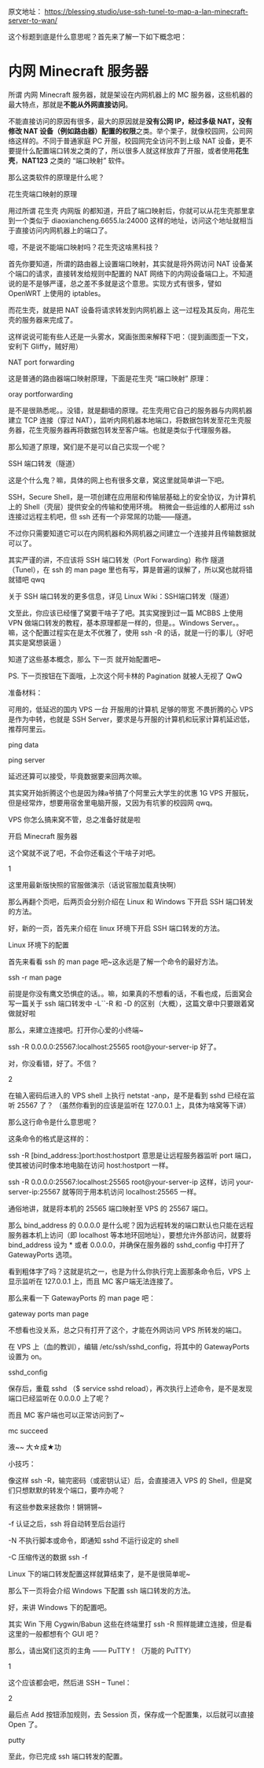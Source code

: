 原文地址：
https://blessing.studio/use-ssh-tunel-to-map-a-lan-minecraft-server-to-wan/

这个标题到底是什么意思呢？首先来了解一下如下概念吧：

# 内网 Minecraft 服务器

所谓 内网 Minecraft 服务器，就是架设在内网机器上的 MC 服务器，这些机器的最大特点，那就是**不能从外网直接访问**。

不能直接访问的原因有很多，最大的原因就是**没有公网 IP，经过多级 NAT，没有修改 NAT 设备（例如路由器）配置的权限**之类。举个栗子，就像校园网，公司网络这样的。不同于普通家庭 PC 开服，校园网完全访问不到上级 NAT 设备，更不要提什么配置端口转发之类的了，所以很多人就这样放弃了开服，或者使用**花生壳**，**NAT123** 之类的 “端口映射” 软件。

那么这类软件的原理是什么呢？

花生壳端口映射的原理

用过所谓 花生壳 内网版 的都知道，开启了端口映射后，你就可以从花生壳那里拿到一个类似于 diaoxiancheng.6655.la:24000 这样的地址，访问这个地址就相当于直接访问内网机器上的端口了。

噫，不是说不能端口映射吗？花生壳这啥黑科技？

首先你要知道，所谓的路由器上设置端口映射，其实就是将外网访问 NAT 设备某个端口的请求，直接转发给规则中配置的 NAT 网络下的内网设备端口上。不知道说的是不是够严谨，总之差不多就是这个意思。实现方式有很多，譬如 OpenWRT 上使用的 iptables。

而花生壳，就是把 NAT 设备将请求转发到内网机器上 这一过程及其反向，用花生壳的服务器来完成了。

这样说说可能有些人还是一头雾水，窝画张图来解释下吧：（提到画图歪一下文，安利下 Gliffy，贼好用）

NAT port forwarding

这是普通的路由器端口映射原理，下面是花生壳 “端口映射” 原理：

oray portforwarding

是不是很熟悉呢。。没错，就是翻墙的原理。花生壳用它自己的服务器与内网机器建立 TCP 连接（穿过 NAT），监听内网机器本地端口，将数据包转发至花生壳服务器，花生壳服务器再将数据包转发至客户端。也就是类似于代理服务器。

那么知道了原理，窝们是不是可以自己实现一个呢？

SSH 端口转发（隧道）

这是个什么鬼？嘛，具体的网上也有很多文章，窝这里就简单讲一下吧。

SSH，Secure Shell，是一项创建在应用层和传输层基础上的安全协议，为计算机上的 Shell（壳层）提供安全的传输和使用环境。
稍微会一些运维的人都用过 ssh 连接过远程主机吧，但 ssh 还有一个非常屌的功能——隧道。

不过你只需要知道它可以在内网机器和外网机器之间建立一个连接并且传输数据就可以了。

其实严谨的讲，不应该将 SSH 端口转发（Port Forwarding）称作 隧道（Tunel），在 ssh 的 man page 里也有写，算是普遍的误解了，所以窝也就将错就错吧 qwq

关于 SSH 端口转发的更多信息，详见 Linux Wiki：SSH端口转发（隧道）

文至此，你应该已经懂了窝要干啥子了吧。其实窝搜到过一篇 MCBBS 上使用 VPN 做端口转发的教程，基本原理都是一样的，但是。。Windows Server。。嘛，这个配置过程实在是太不优雅了，使用 ssh -R 的话，就是一行的事儿（好吧其实是窝想装逼 ）

知道了这些基本概念，那么 下一页 就开始配置吧~

PS. 下一页按钮在下面哦，上次这个阿卡林的 Pagination 就被人无视了 QwQ

准备材料：

可用的，低延迟的国内 VPS 一台
开服用的计算机
足够的带宽
不畏折腾的心
VPS 是作为中转，也就是 SSH Server，要求是与开服的计算机和玩家计算机延迟低，推荐阿里云。

ping data

ping server

延迟还算可以接受，毕竟数据要来回两次嘛。

其实窝开始折腾这个也是因为辣a爷搞了个阿里云大学生的优惠 1G VPS 开服玩，但是经常炸，想要用宿舍里电脑开服，又因为有坑爹的校园网 qwq。

VPS 你怎么搞来窝不管，总之准备好就是啦

开启 Minecraft 服务器

这个窝就不说了吧，不会你还看这个干啥子对吧。

1

这里用最新版快照的官服做演示（话说官服加载真快啊）

那么再翻个页吧，后两页会分别介绍在 Linux 和 Windows 下开启 SSH 端口转发的方法。

好，新的一页，首先来介绍在 linux 环境下开启 SSH 端口转发的方法。

Linux 环境下的配置

首先来看看 ssh 的 man page 吧~这永远是了解一个命令的最好方法。

ssh -r man page

前提是你没有鹰文恐惧症的话。。嘛，如果真的不想看的话，不看也成，后面窝会写一篇关于 ssh 端口转发中 -L``-R 和 -D 的区别（大概），这篇文章中只要跟着窝做就好啦

那么，来建立连接吧。打开你心爱的小终端~

ssh -R 0.0.0.0:25567:localhost:25565 root@your-server-ip
好了。

对，你没看错，好了。不信？

2

在输入密码后进入的 VPS shell 上执行 netstat -anp，是不是看到 sshd 已经在监听 25567 了？ （虽然你看到的应该是监听在 127.0.0.1 上，具体为啥窝等下讲）

那么这行命令是什么意思呢？

这条命令的格式是这样的：

ssh -R [bind_address:]port:host:hostport
意思是让远程服务器监听 port 端口，使其被访问时像本地电脑在访问 host:hostport 一样。

ssh -R 0.0.0.0:25567:localhost:25565 root@your-server-ip
这样，访问 your-server-ip:25567 就等同于用本机访问 localhost:25565 一样。

通俗地讲，就是将本机的 25565 端口映射至 VPS 的 25567 端口。

那么 bind_address 的 0.0.0.0 是什么呢？因为远程转发的端口默认也只能在远程服务器本机上访问（即 localhost 等本地环回地址），要想允许外部访问，就要将 bind_address 设为 * 或者 0.0.0.0，并确保在服务器的 sshd_config 中打开了 GatewayPorts 选项。

看到粗体字了吗？这就是坑之一，也是为什么你执行完上面那条命令后，VPS 上显示监听在 127.0.0.1 上，而且 MC 客户端无法连接了。

那么来看一下 GatewayPorts 的 man page 吧：

gateway ports man page

不想看也没关系，总之只有打开了这个，才能在外网访问 VPS 所转发的端口。

在 VPS 上（血的教训），编辑 /etc/ssh/sshd_config，将其中的 GatewayPorts 设置为 on。

sshd_config

保存后，重载 sshd （$ service sshd reload），再次执行上述命令，是不是发现端口已经监听在 0.0.0.0 上了呢？

而且 MC 客户端也可以正常访问到了~

mc succeed

液~~ 大☆成★功

小技巧：

像这样 ssh -R，输完密码（或密钥认证）后，会直接进入 VPS 的 Shell，但是窝们只想默默的转发个端口，要咋办呢？

有这些参数来拯救你！锵锵锵~

-f 认证之后，ssh 将自动转至后台运行

-N 不执行脚本或命令，即通知 sshd 不运行设定的 shell

-C 压缩传送的数据
ssh -f

Linux 下的端口转发配置这样就算结束了，是不是很简单呢~

那么下一页将会介绍 Windows 下配置 ssh 端口转发的方法。

好，来讲 Windows 下的配置吧。

其实 Win 下用 Cygwin/Babun 这些在终端里打 ssh -R 照样能建立连接，但是看这里的一般都想有个 GUI 吧？

那么，请出窝们这页的主角 —— PuTTY！（万能的 PuTTY）

1

这个应该都会吧，然后进 SSH – Tunel：

2

最后点 Add 按钮添加规则，去 Session 页，保存成一个配置集，以后就可以直接 Open 了。

putty

至此，你已完成 ssh 端口转发的配置。

